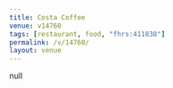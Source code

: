 ```yaml
---
title: Costa Coffee
venue: v14760
tags: [restaurant, food, "fhrs:411838"]
permalink: /v/14760/
layout: venue
---
```

null